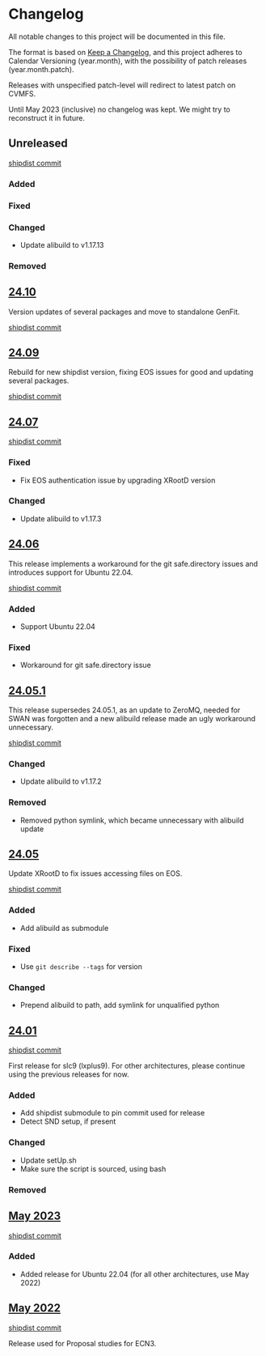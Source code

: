 # Changelog

All notable changes to this project will be documented in this file.

The format is based on [Keep a
Changelog](https://keepachangelog.com/en/1.1.0/), and this project adheres to
Calendar Versioning (year.month), with the possibility of patch releases
(year.month.patch).

Releases with unspecified patch-level will redirect to latest patch on CVMFS.

Until May 2023 (inclusive) no changelog was kept. We might try to reconstruct
it in future.

## Unreleased

[shipdist commit](https://github.com/ShipSoft/shipdist/tree/main)

### Added

### Fixed

### Changed

* Update alibuild to v1.17.13

### Removed

## [24.10](/cvmfs/ship.cern.ch/24.10/)

Version updates of several packages and move to standalone GenFit.

[shipdist commit](https://github.com/ShipSoft/shipdist/tree/24.10)

## [24.09](/cvmfs/ship.cern.ch/24.09/)

Rebuild for new shipdist version, fixing EOS issues for good and updating
several packages.

[shipdist commit](https://github.com/ShipSoft/shipdist/tree/24.09)

## [24.07](/cvmfs/ship.cern.ch/24.07/)

[shipdist commit](https://github.com/ShipSoft/shipdist/tree/24.07)

### Fixed

* Fix EOS authentication issue by upgrading XRootD version

### Changed

* Update alibuild to v1.17.3

## [24.06](/cvmfs/ship.cern.ch/24.06/)

This release implements a workaround for the git safe.directory issues and
introduces support for Ubuntu 22.04.

[shipdist commit](https://github.com/ShipSoft/shipdist/tree/24.06)

### Added

* Support Ubuntu 22.04

### Fixed

* Workaround for git safe.directory issue

## [24.05.1](/cvmfs/ship.cern.ch/24.05.1/)

This release supersedes 24.05.1, as an update to ZeroMQ, needed for SWAN was
forgotten and a new alibuild release made an ugly workaround unnecessary.

[shipdist commit](https://github.com/ShipSoft/shipdist/tree/24.05.1)

### Changed

* Update alibuild to v1.17.2

### Removed

* Removed python symlink, which became unnecessary with alibuild update

## [24.05](/cvmfs/ship.cern.ch/24.05/)

Update XRootD to fix issues accessing files on EOS.

[shipdist commit](https://github.com/ShipSoft/shipdist/tree/24.05)

### Added

* Add alibuild as submodule

### Fixed

* Use `git describe --tags` for version

### Changed

* Prepend alibuild to path, add symlink for unqualified python

## [24.01](/cvmfs/ship.cern.ch/24.01/)

[shipdist commit](https://github.com/ShipSoft/shipdist/commit/fa1270666ccf78bc2dbc6e5a8426deaf86d93eb2)

First release for slc9 (lxplus9). For other architectures, please continue
using the previous releases for now.

### Added

* Add shipdist submodule to pin commit used for release
* Detect SND setup, if present

### Changed

* Update setUp.sh
* Make sure the script is sourced, using bash

### Removed

## [May 2023](/cvmfs/ship.cern.ch/SHiP-2023/May/)

[shipdist commit](https://github.com/ShipSoft/shipdist/commit/a3e02452a66000efb7ee1cc68c955113b3ca2e06)

### Added

* Added release for Ubuntu 22.04 (for all other architectures, use May 2022)

## [May 2022](/cvmfs/ship.cern.ch/SHiP-2022/May/)

[shipdist commit](https://github.com/ShipSoft/shipdist/commit/a3e02452a66000efb7ee1cc68c955113b3ca2e06)

Release used for Proposal studies for ECN3.
